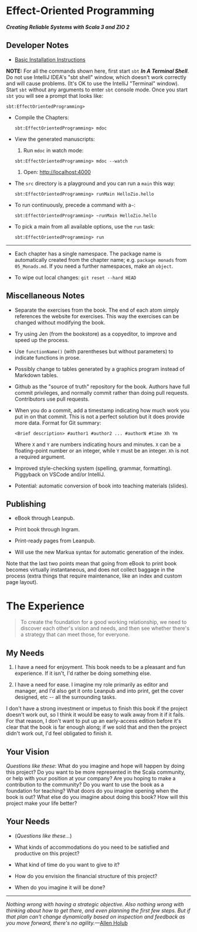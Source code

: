 # Effect-Oriented Programming

***Creating Reliable Systems with Scala 3 and ZIO 2***

## Developer Notes

* [Basic Installation Instructions](https://github.com/EffectOrientedProgramming/Examples#effect-oriented-programming-book-examples)

**NOTE:** For all the commands shown here, first start `sbt` ***In A Terminal Shell***.
Do not use IntelliJ IDEA's "sbt shell" window, which doesn't work correctly and will cause problems.
(It's OK to use the IntelliJ "Terminal" window).
Start `sbt` without any arguments to enter `sbt` console mode.
Once you start `sbt` you will see a prompt that looks like:

```text
sbt:EffectOrientedProgramming>
```

* Compile the Chapters:

  ```text
  sbt:EffectOrientedProgramming> mdoc
  ```

* View the generated manuscripts:
  1. Run `mdoc` in watch mode:

    ```text
    sbt:EffectOrientedProgramming> mdoc --watch
    ```

  1. Open: [http://localhost:4000](http://localhost:4000)

* The `src` directory is a playground and you can run a `main` this way:

  ```text
  sbt:EffectOrientedProgramming> runMain HelloZio.hello
  ```

* To run continuously, precede a command with a`~`:

  ```text
  sbt:EffectOrientedProgramming> ~runMain HelloZio.hello
  ```

* To pick a main from all available options, use the `run` task:

  ```text
  sbt:EffectOrientedProgramming> run
  ```

---

* Each chapter has a single namespace.
  The package name is automatically created from the chapter name; e.g. `package monads` from `05_Monads.md`.
  If you need a further namespaces, make an `object`.

* To wipe out local changes: `git reset --hard HEAD`

## Miscellaneous Notes

* Separate the exercises from the book. The end of each atom simply references
  the website for exercises. This way the exercises can be changed without
  modifying the book.

* Try using Jen (from the bookstore) as a copyeditor, to improve and
  speed up the process.

* Use `functionName()` (with parentheses but without parameters) to indicate functions in prose.

* Possibly change to tables generated by a graphics program instead of Markdown tables.

* Github as the "source of truth" repository for the book. Authors have
  full commit privileges, and normally commit rather than doing pull requests.
  Contributors use pull requests.

* When you do a commit, add a timestamp indicating how
  much work you put in on that commit. This is not a perfect solution but it
  does provide more data. Format for Git summary:

  ```text
  <Brief description> #author1 #author2 ... #authorN #time Xh Ym
  ```

  Where `X` and `Y` are numbers indicating hours and minutes. `X` can be
  a floating-point number or an integer, while `Y` must be an integer. `Xh` is
  not a required argument.

* Improved style-checking system (spelling, grammar, formatting). Piggyback on
  VSCode and/or IntelliJ.

* Potential: automatic conversion of book into teaching materials (slides).

## Publishing

* eBook through Leanpub.

* Print book through Ingram.

* Print-ready pages from Leanpub.

* Will use the new Markua syntax for automatic generation of the index.

Note that the last two points mean that going from eBook to print book becomes
virtually instantaneous, and does not collect baggage in the process (extra
things that require maintenance, like an index and custom page layout).

# The Experience

> To create the foundation for a good working relationship, we need to discover
> each other's vision and needs, and then see whether there's a strategy that
> can meet those, for everyone.

## My Needs

1. I have a need for enjoyment. This book needs to be a pleasant and fun
experience. If it isn't, I'd rather be doing something else.

2. I have a need for ease. I imagine my role primarily as editor and manager,
and I'd also get it onto Leanpub and into print, get the cover designed, etc --
all the surrounding tasks.

I don't have a strong investment or impetus to finish this book if the project
doesn't work out, so I think it would be easy to walk away from it if it fails.
For that reason, I don't want to put up an early-access edition before it's
clear that the book is far enough along; if we sold that and then the project
didn't work out, I'd feel obligated to finish it.

## Your Vision

*Questions like these*: What do you imagine and hope will happen by doing this
project? Do you want to be more represented in the Scala community, or help
with your position at your company? Are you hoping to make a contribution to
the community? Do you want to use the book as a foundation for teaching? What
doors do you imagine opening when the book is out? What else do you imagine
about doing this book? How will this project make your life better?

## Your Needs

* (*Questions like these...*)

* What kinds of accommodations do you need to be satisfied and productive on this project?

* What kind of time do you want to give to it?

* How do you envision the financial structure of this project?

* When do you imagine it will be done?

---

*Nothing wrong with having a strategic objective. Also nothing wrong with
thinking about how to get there, and even planning the first few steps. But if
that plan can't change dynamically based on inspection and feedback as you
move forward, there's no agility.*&mdash;[Allen Holub](https://twitter.com/allenholub)
